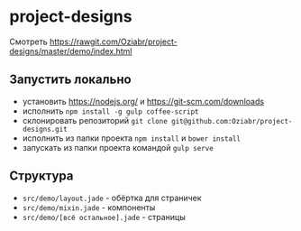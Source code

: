 # project-designs

Смотреть https://rawgit.com/Oziabr/project-designs/master/demo/index.html

## Запустить локально

- установить https://nodejs.org/ и https://git-scm.com/downloads
- исполнить `npm install -g gulp coffee-script`
- склонировать репозиторий `git clone git@github.com:Oziabr/project-designs.git`
- исполнить из папки проекта `npm install` и `bower install`
- запускать из папки проекта командой `gulp serve`

## Структура

- `src/demo/layout.jade` - обёртка для страничек
- `src/demo/mixin.jade` - компоненты
- `src/demo/[всё остальное].jade` - страницы
